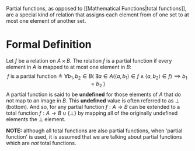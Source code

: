 Partial functions, as opposed to [[Mathematical Functions|total functions]], are a special kind of relation that assigns each element from of one set to at most one element of another set.

# Formal Definition
Let $f$ be a relation on $A\times B$. The relation $f$ is a partial function if every element in $A$ is mapped to at most one element in $B$: $$f \ \text{is a partial function} \triangleq \forall b_{1},b_{2} \in B ( \ \exists a \in A(\langle a,b_{1}\rangle \in f \wedge \langle a, b_{2} \rangle \in f) \implies b_{1} = b_{2} \ )$$
A partial function is said to be **undefined** for those elements of $A$ that do not map to an image in $B$. This **undefined** value is often referred to as $\bot$ (bottom). And so, for any partial function $f: A \to B$ can be extended to a total function $f: A \to B \cup \{ \bot \}$ by mapping all of the originally undefined elements the  $\bot$ element.

**NOTE:** although all total functions are also partial functions, when 'partial function' is used, it is assumed that we are talking about partial functions which are *not* total functions.
